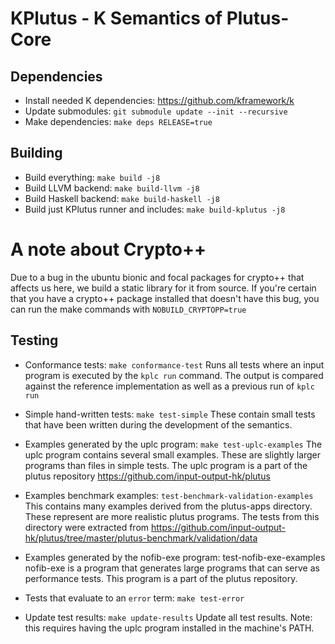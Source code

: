 KPlutus - K Semantics of Plutus-Core
====================================

Dependencies
------------

-   Install needed K dependencies: <https://github.com/kframework/k>
-   Update submodules: `git submodule update --init --recursive`
-   Make dependencies: `make deps RELEASE=true`

Building
--------

-   Build everything: `make build -j8`
-   Build LLVM backend: `make build-llvm -j8`
-   Build Haskell backend: `make build-haskell -j8`
-   Build just KPlutus runner and includes: `make build-kplutus -j8`

# A note about Crypto++

Due to a bug in the ubuntu bionic and focal packages for crypto++ that affects us here, we build a static library for it from source.
If you're certain that you have a crypto++ package installed that doesn't have this bug, you can run the make commands with `NOBUILD_CRYPTOPP=true`

Testing
-------

-   Conformance tests: `make conformance-test`
    Runs all tests where an input program is executed by the `kplc run` command.
    The output is compared against the reference implementation as well as a previous run of `kplc run`

-   Simple hand-written tests: `make test-simple`
    These contain small tests that have been written during the development of the semantics.

-   Examples generated by the uplc program: `make test-uplc-examples`
    The uplc program contains several small examples. These are slightly larger programs than files in simple tests.
    The uplc program is a part of the plutus repository https://github.com/input-output-hk/plutus

-   Examples benchmark examples: `test-benchmark-validation-examples`
    This contains many examples derived from the plutus-apps directory. These represent are more realistic plutus programs.
    The tests from this directory were extracted from https://github.com/input-output-hk/plutus/tree/master/plutus-benchmark/validation/data

-   Examples generated by the nofib-exe program: test-nofib-exe-examples
    nofib-exe is a program that generates large programs that can serve as performance tests.
    This program is a part of the plutus repository.

-   Tests that evaluate to an `error` term: `make test-error`

-   Update test results: `make update-results`
    Update all test results. Note: this requires having the uplc program installed in the machine's PATH.
